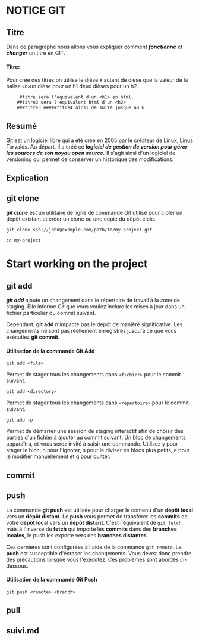 # NOTICE GIT

##  Titre
Dans ce paragraphe nous allons vous expliquer comment __*fonctionne*__ et __*changer*__ un titre en GIT.

#### Titre:

Pour créé des titres on utilise le dièse `#`  autant de dièse que la valeur de la balise  `<h>`un dièse pour un h1 deux dièses pour un h2. 
 		
 		
 		 #titre sera l'équivalent d'un <h1> en html.
  		##titre2 sera l'équivalent html d'un <h2>
  		###titre3 #####titre4 ainsi de suite jusque au 6.

## Resumé
Git est un logiciel libre qui a été créé en 2005 par le créateur de Linux, Linus Torvalds. Au départ, il a créé ce <em><strong>logiciel de gestion de version pour gérer les sources de son noyau open source.</em></strong> Il s'agit ainsi d'un logiciel de versioning qui permet de conserver un historique des modifications.
##  Explication
##  git clone
__*git clone*__ est un utilitaire de ligne de commande Git utilisé pour cibler un dépôt existant et créer un clone ou une copie du dépôt cible.


   `git clone ssh://john@example.com/path/to/my-project.git`  
   
   `cd my-project`
   
   
# Start working on the project
##  git add
__*git add*__ ajoute un changement dans le répertoire de travail à la zone de staging. Elle informe Git que vous voulez inclure les mises à jour dans un fichier particulier du commit suivant. 

Cependant, __git add__ n'impacte pas le dépôt de manière significative. Les changements ne sont pas réellement enregistrés jusqu'à ce que vous exécutiez __git commit__.

#### Utilisation de la commande Git Add
`git add <file>`

Permet de stager tous les changements dans `<fichier>` pour le commit suivant.

`git add <directory>`

Permet de stager tous les changements dans `<répertoire>` pour le commit suivant.


`git add -p`

Permet de démarrer une session de staging interactif afin de choisir des parties d'un fichier à ajouter au commit suivant. Un bloc de changements apparaîtra, et vous serez invité à saisir une commande. Utilisez y pour stager le bloc, n pour l'ignorer, s pour le diviser en blocs plus petits, e pour le modifier manuellement et q pour quitter.
##  commit
##  push

La commande __git push__ est utilisée pour charger le contenu d'un __dépôt local__ vers un __dépôt distant__. Le __push__ vous permet de transférer les __commits__ de votre __dépôt local__ vers un __dépôt distant__. C'est l'équivalent de `git fetch`, mais à l'inverse du __fetch__ qui importe les __commits__ dans des __branches locales__, le push les exporte vers des __branches distantes__.  

Ces dernières sont configurées à l'aide de la commande `git remote`. Le __push__ est susceptible d'écraser les changements. Vous devez donc prendre des précautions lorsque vous l'exécutez. Ces problèmes sont abordés ci-dessous.

#### Utilisation de la commande Git Push
`git push <remote> <branch>`
##  pull
##  suivi.md

